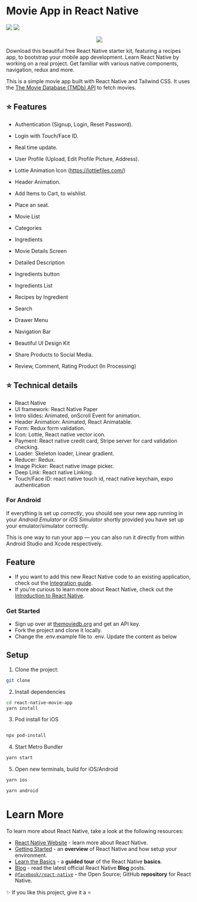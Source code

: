 # Movie App in React Native

[![](https://img.shields.io/badge/Facebook-NguyenVanTinh-blue)](https://www.facebook.com/nguyenvantinh06.py/)
[![](https://img.shields.io/badge/Gmail-nguyenvantinh06%40gmail.com-red)](mailto:nguyenvantinh06@gmail.com)

<center><a href="https://instamobile.io/app-templates/food-app-template/"><img src="https://www.instamobile.io/wp-content/uploads/2019/07/Screen-Shot-2019-07-22-at-8.56.44-PM.png" /></a></center>

Download this beautiful free React Native starter kit, featuring a recipes app, to bootstrap your mobile app development. Learn React Native by working on a real project. Get familiar with various native components, navigation, redux and more.

This is a simple movie app built with React Native and Tailwind CSS. It uses
the [The Movie Database (TMDb) API](https://www.themoviedb.org/documentation/api) to fetch movies.

<!-- # Getting Started -->

<!-- > **Note**: Make sure you have completed the [React Native - Environment Setup](https://reactnative.dev/docs/environment-setup) instructions till "Creating a new application" step, before proceeding. -->

## :star: Features

- Authentication (Signup, Login, Reset Password).
- Login with Touch/Face ID.
- Real time update.
- User Profile (Upload, Edit Profile Picture, Address).
- Lottie Animation Icon (https://lottiefiles.com/)
- Header Animation.
- Add Items to Cart, to wishlist.
- Place an seat.
- Movie List
- Categories
- Ingredients
- Movie Details Screen
- Detailed Description
- Ingredients button
- Ingredients List
- Recipes by Ingredient
- Search
- Drawer Menu
- Navigation Bar
- Beautiful UI Design Kit

  <!-- - Payment Methods: cash, credit card. -->
  <!-- - Push notification to user whenever order status, user information change. -->
  <!-- - Send email for reseting password as well as update order information. -->

- Share Products to Social Media.
- Review, Comment, Rating Product (In Processing)

## :star: Technical details

- React Native
- UI framework: React Native Paper
- Intro slides: Animated, onScroll Event for animation.
- Header Animation: Animated, React Animatable.
- Form: Redux form validation.
- Icon: Lottie, React native vector icon.
- Payment: React native credit card, Stripe server for card validation checking.
- Loader: Skeleton loader, Linear gradient.
- Reducer: Redux.
- Image Picker: React native image picker.
- Deep Link: React native Linking.
- Touch/Face ID: react native touch id, react native keychain, expo authentication

### For Android

If everything is set up _correctly_, you should see your new app running in your _Android Emulator_ or _iOS Simulator_ shortly provided you have set up your emulator/simulator correctly.

This is one way to run your app — you can also run it directly from within Android Studio and Xcode respectively.

## Feature

- If you want to add this new React Native code to an existing application, check out the [Integration guide](https://reactnative.dev/docs/integration-with-existing-apps).
- If you're curious to learn more about React Native, check out the [Introduction to React Native](https://reactnative.dev/docs/getting-started).

### Get Started

- Sign up over at [themoviedb.org](https://www.themoviedb.org) and get an API key.
- Fork the project and clone it locally.
- Change the .env.example file to .env. Update the content as below
  
## Setup

1. Clone the project:

```bash
git clone
```

2. Install dependencies

```bash
cd react-native-movie-app
yarn install
```

3. Pod install for iOS

```bash

npx pod-install
```

4. Start Metro Bundler

```bash
yarn start
```

5. Open new terminals, build for iOS/Android

```bash
yarn ios
```

```bash
yarn android
```

<!-- ### Demo
<div style="display: flex; flex-wrap: wrap">
 <img src=""  width="250">
 <img src=""  width="250">
</div> -->

# Learn More

To learn more about React Native, take a look at the following resources:

- [React Native Website](https://reactnative.dev) - learn more about React Native.
- [Getting Started](https://reactnative.dev/docs/environment-setup) - an **overview** of React Native and how setup your environment.
- [Learn the Basics](https://reactnative.dev/docs/getting-started) - a **guided tour** of the React Native **basics**.
- [Blog](https://reactnative.dev/blog) - read the latest official React Native **Blog** posts.
- [`@facebook/react-native`](https://github.com/facebook/react-native) - the Open Source; GitHub **repository** for React Native.

✨ If you like this project, give it a ⭐
